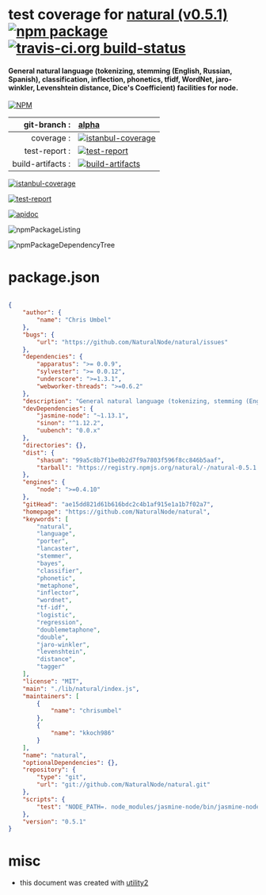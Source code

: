 # test coverage for  [natural (v0.5.1)](https://github.com/NaturalNode/natural)  [![npm package](https://img.shields.io/npm/v/npmtest-natural.svg?style=flat-square)](https://www.npmjs.org/package/npmtest-natural) [![travis-ci.org build-status](https://api.travis-ci.org/npmtest/node-npmtest-natural.svg)](https://travis-ci.org/npmtest/node-npmtest-natural)
#### General natural language (tokenizing, stemming (English, Russian, Spanish), classification, inflection, phonetics, tfidf, WordNet, jaro-winkler, Levenshtein distance, Dice's Coefficient) facilities for node.

[![NPM](https://nodei.co/npm/natural.png?downloads=true&downloadRank=true&stars=true)](https://www.npmjs.com/package/natural)

| git-branch : | [alpha](https://github.com/npmtest/node-npmtest-natural/tree/alpha)|
|--:|:--|
| coverage : | [![istanbul-coverage](https://npmtest.github.io/node-npmtest-natural/build/coverage.badge.svg)](https://npmtest.github.io/node-npmtest-natural/build/coverage.html/index.html)|
| test-report : | [![test-report](https://npmtest.github.io/node-npmtest-natural/build/test-report.badge.svg)](https://npmtest.github.io/node-npmtest-natural/build/test-report.html)|
| build-artifacts : | [![build-artifacts](https://npmtest.github.io/node-npmtest-natural/glyphicons_144_folder_open.png)](https://github.com/npmtest/node-npmtest-natural/tree/gh-pages/build)|

[![istanbul-coverage](https://npmtest.github.io/node-npmtest-natural/build/screenCapture.buildCi.browser.%252Ftmp%252Fbuild%252Fcoverage.lib.html.png)](https://npmtest.github.io/node-npmtest-natural/build/coverage.html/index.html)

[![test-report](https://npmtest.github.io/node-npmtest-natural/build/screenCapture.buildCi.browser.%252Ftmp%252Fbuild%252Ftest-report.html.png)](https://npmtest.github.io/node-npmtest-natural/build/test-report.html)

[![apidoc](https://npmdoc.github.io/node-npmdoc-natural/build/screenCapture.buildCi.browser.%252Ftmp%252Fbuild%252Fapidoc.html.png)](https://npmdoc.github.io/node-npmdoc-natural/build/apidoc.html)

![npmPackageListing](https://npmtest.github.io/node-npmtest-natural/build/screenCapture.npmPackageListing.svg)

![npmPackageDependencyTree](https://npmtest.github.io/node-npmtest-natural/build/screenCapture.npmPackageDependencyTree.svg)



# package.json

```json

{
    "author": {
        "name": "Chris Umbel"
    },
    "bugs": {
        "url": "https://github.com/NaturalNode/natural/issues"
    },
    "dependencies": {
        "apparatus": ">= 0.0.9",
        "sylvester": ">= 0.0.12",
        "underscore": ">=1.3.1",
        "webworker-threads": ">=0.6.2"
    },
    "description": "General natural language (tokenizing, stemming (English, Russian, Spanish), classification, inflection, phonetics, tfidf, WordNet, jaro-winkler, Levenshtein distance, Dice's Coefficient) facilities for node.",
    "devDependencies": {
        "jasmine-node": "~1.13.1",
        "sinon": "^1.12.2",
        "uubench": "0.0.x"
    },
    "directories": {},
    "dist": {
        "shasum": "99a5c8b7f1be0b2d7f9a7803f596f8cc846b5aaf",
        "tarball": "https://registry.npmjs.org/natural/-/natural-0.5.1.tgz"
    },
    "engines": {
        "node": ">=0.4.10"
    },
    "gitHead": "ae15dd821d61b616bdc2c4b1af915e1a1b7f02a7",
    "homepage": "https://github.com/NaturalNode/natural",
    "keywords": [
        "natural",
        "language",
        "porter",
        "lancaster",
        "stemmer",
        "bayes",
        "classifier",
        "phonetic",
        "metaphone",
        "inflector",
        "wordnet",
        "tf-idf",
        "logistic",
        "regression",
        "doublemetaphone",
        "double",
        "jaro-winkler",
        "levenshtein",
        "distance",
        "tagger"
    ],
    "license": "MIT",
    "main": "./lib/natural/index.js",
    "maintainers": [
        {
            "name": "chrisumbel"
        },
        {
            "name": "kkoch986"
        }
    ],
    "name": "natural",
    "optionalDependencies": {},
    "repository": {
        "type": "git",
        "url": "git://github.com/NaturalNode/natural.git"
    },
    "scripts": {
        "test": "NODE_PATH=. node_modules/jasmine-node/bin/jasmine-node spec/"
    },
    "version": "0.5.1"
}
```



# misc
- this document was created with [utility2](https://github.com/kaizhu256/node-utility2)
